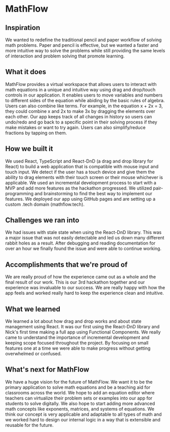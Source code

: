 # MathFlow
## Inspiration
We wanted to redefine the traditional pencil and paper workflow of solving math problems. Paper and pencil is effective, but we wanted a faster and more intuitive way to solve the problems while still providing the same levels of interaction and problem solving that promote learning.

## What it does
MathFlow provides a virtual workspace that allows users to interact with math equations in a unique and intuitive way using drag and drop/touch controls in our application. It enables users to move variables and numbers to different sides of the equation while abiding by the basic rules of algebra. Users can also combine like terms. For example, in the equation x + 2x = 3, they could combine x and 2x to make 3x by dragging the elements over each other. Our app keeps track of all changes in history so users can undo/redo and go back to a specific point in their solving process if they make mistakes or want to try again. Users can also simplify/reduce fractions by tapping on them.

## How we built it
We used React, TypeScript and React-DnD (a drag and drop library for React) to build a web application that is compatible with mouse input and touch input. We detect if the user has a touch device and give them the ability to drag elements with their touch screen or their mouse whichever is applicable. We used an incremental development process to start with a MVP and add more features as the hackathon progressed. We utilized pair-programming and brainstorming to find the best way to implement our features. We deployed our app using GitHub pages and are setting up a custom .tech domain (mathflow.tech).

## Challenges we ran into
We had issues with stale state when using the React-DnD library. This was a major issue that was not easily detectable and led us down many different rabbit holes as a result. After debugging and reading documentation for over an hour we finally found the issue and were able to continue working.

## Accomplishments that we're proud of
We are really proud of how the experience came out as a whole and the final result of our work. This is our 3rd hackathon together and our experience was invaluable to our success. We are really happy with how the app feels and worked really hard to keep the experience clean and intuitive.

## What we learned
We learned a lot about how drag and drop works and about state management using React. It was our first using the React-DnD library and Nick's first time making a full app using Functional Components. We really came to understand the importance of incremental development and keeping scope focused throughout the project. By focusing on small features one at a time we were able to make progress without getting overwhelmed or confused.

## What's next for MathFlow
We have a huge vision for the future of MathFlow. We want it to be the primary application to solve math equations and be a teaching aid for classrooms across the world. We hope to add an equation editor where teachers can virtualize their problem sets or examples into our app for students to solve digitally. We also hope to start adding more advanced math concepts like exponents, matrices, and systems of equations. We think our concept is very applicable and adaptable to all types of math and we worked hard to design our internal logic in a way that is extensible and reusable for the future.
